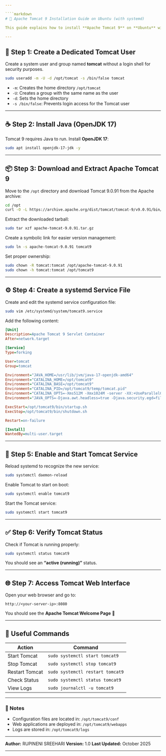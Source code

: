 ```yaml
---

````markdown
# 🚀 Apache Tomcat 9 Installation Guide on Ubuntu (with systemd)

This guide explains how to install **Apache Tomcat 9** on **Ubuntu** with **OpenJDK 17**, configure it as a **systemd service**, and manage it easily using `systemctl`.

---
```


## 🧩 Step 1: Create a Dedicated Tomcat User

Create a system user and group named **tomcat** without a login shell for security purposes.

```bash
sudo useradd -m -U -d /opt/tomcat -s /bin/false tomcat
````

* `-m`: Creates the home directory `/opt/tomcat`
* `-U`: Creates a group with the same name as the user
* `-d`: Sets the home directory
* `-s /bin/false`: Prevents login access for the Tomcat user

---

## ☕ Step 2: Install Java (OpenJDK 17)

Tomcat 9 requires Java to run. Install **OpenJDK 17**:

```bash
sudo apt install openjdk-17-jdk -y
```

---

## 📦 Step 3: Download and Extract Apache Tomcat 9

Move to the `/opt` directory and download Tomcat 9.0.91 from the Apache archive:

```bash
cd /opt
curl -O -L https://archive.apache.org/dist/tomcat/tomcat-9/v9.0.91/bin/apache-tomcat-9.0.91.tar.gz
```

Extract the downloaded tarball:

```bash
sudo tar xzf apache-tomcat-9.0.91.tar.gz
```

Create a symbolic link for easier version management:

```bash
sudo ln -s apache-tomcat-9.0.91 tomcat9
```

Set proper ownership:

```bash
sudo chown -R tomcat:tomcat /opt/apache-tomcat-9.0.91
sudo chown -h tomcat:tomcat /opt/tomcat9
```

---

## ⚙️ Step 4: Create a systemd Service File

Create and edit the systemd service configuration file:

```bash
sudo vim /etc/systemd/system/tomcat9.service
```

Add the following content:

```ini
[Unit]
Description=Apache Tomcat 9 Servlet Container
After=network.target

[Service]
Type=forking

User=tomcat
Group=tomcat

Environment="JAVA_HOME=/usr/lib/jvm/java-17-openjdk-amd64"
Environment="CATALINA_HOME=/opt/tomcat9"
Environment="CATALINA_BASE=/opt/tomcat9"
Environment="CATALINA_PID=/opt/tomcat9/temp/tomcat.pid"
Environment="CATALINA_OPTS=-Xms512M -Xmx1024M -server -XX:+UseParallelGC"
Environment="JAVA_OPTS=-Djava.awt.headless=true -Djava.security.egd=file:/dev/./urandom"

ExecStart=/opt/tomcat9/bin/startup.sh
ExecStop=/opt/tomcat9/bin/shutdown.sh

Restart=on-failure

[Install]
WantedBy=multi-user.target
```

---

## 🔁 Step 5: Enable and Start Tomcat Service

Reload systemd to recognize the new service:

```bash
sudo systemctl daemon-reload
```

Enable Tomcat to start on boot:

```bash
sudo systemctl enable tomcat9
```

Start the Tomcat service:

```bash
sudo systemctl start tomcat9
```

---

## ✅ Step 6: Verify Tomcat Status

Check if Tomcat is running properly:

```bash
sudo systemctl status tomcat9
```

You should see an **“active (running)”** status.

---

## 🌐 Step 7: Access Tomcat Web Interface

Open your web browser and go to:

```
http://<your-server-ip>:8080
```

You should see the **Apache Tomcat Welcome Page** 🎉

---

## 🧰 Useful Commands

| Action         | Command                          |
| -------------- | -------------------------------- |
| Start Tomcat   | `sudo systemctl start tomcat9`   |
| Stop Tomcat    | `sudo systemctl stop tomcat9`    |
| Restart Tomcat | `sudo systemctl restart tomcat9` |
| Check Status   | `sudo systemctl status tomcat9`  |
| View Logs      | `sudo journalctl -u tomcat9`     |

---

### 📝 Notes

* Configuration files are located in: `/opt/tomcat9/conf`
* Web applications are deployed in: `/opt/tomcat9/webapps`
* Logs are stored in: `/opt/tomcat9/logs`

---

**Author:** RUPINENI SREEHARI
**Version:** 1.0
**Last Updated:** October 2025

---


